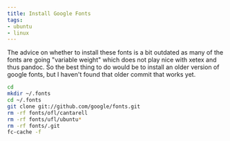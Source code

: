```yaml
---
title: Install Google Fonts
tags:
- ubuntu
- linux
---
```


The advice on whether to install these fonts is a bit outdated as many of the fonts are going "variable weight" which does not play nice with xetex and thus pandoc.  So the best thing to do would be to install an older version of google fonts, but I haven't found that older commit that works yet.

```bash
cd
mkdir ~/.fonts
cd ~/.fonts
git clone git://github.com/google/fonts.git
rm -rf fonts/ofl/cantarell
rm -rf fonts/ufl/ubuntu*
rm -rf fonts/.git
fc-cache -f
```
